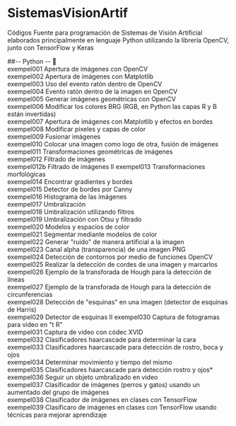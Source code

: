 # SistemasVisionArtif
Códigos Fuente para programación de Sistemas de Visión Artificial elaborados principalmente en lenguaje Python utilizando la librería OpenCV, junto con TensorFlow y Keras

##-- Python -- :snake:   
exempel001 Apertura de imágenes con OpenCV  
exempel002 Apertura de imágenes con Matplotlib  
exempel003 Uso del evento ratón dentro de OpenCV  
exempel004 Evento ratón dentro de la imagen en OpenCV  
exempel005 Generar imágenes geométricas con OpenCV  
exempel006 Modificar los colores BRG (RGB, en Python las capas R y B están invertidas)    
exempel007 Apertura de imágenes con Matplotlib y efectos en bordes  
exempel008 Modificar pixeles y capas de color    
exempel009 Fusionar imágenes  
exempel010 Colocar una imagen como logo de otra, fusión de imágenes    
exempel011 Transformaciones geométricas de imágenes    
exempel012 Filtrado de imágenes    
exempel012b Filtrado de imágenes II
exempel013 Transformaciones morfológicas    
exempel014 Encontrar gradientes y bordes    
exempel015 Detector de bordes por Canny    
exempel016 Histograma de las imágenes    
exempel017 Umbralización    
exempel018 Umbralización utilizando filtros    
exempel019 Umbralización con Otsu y filtrado  
exempel020 Modelos y espacios de color  
exempel021 Segmentar mediante modelos de color  
exempel022 Generar "ruido" de manera artificial a la imagen  
exempel023 Canal alpha (transparencia) de una imagen PNG  
exempel024 Detección de contornos por medio de funciones OpenCV  
exempel025 Realizar la detección de cordes de una imagen y marcarlos  
exempel026 Ejemplo de la transforada de Hough para la detección de líneas  
exempel027 Ejemplo de la transforada de Hough para la detección de circunferencias  
exempel028 Detección de "esquinas" en una imagen (detector de esquinas de Harris)  
exempel029 Detector de esquinas II
exempel030 Captura de fotogramas para video en "t R"    
exempel031 Captura de video con códec XVID  
exempel032 Clasificadores haarcascade para determinar la cara  
exempel033 Clasificadores haarcascade para detección de rostro, boca y ojos  
exempel034 Determinar movimiento y tiempo del mismo  
exempel035 Clasificadores haarcascade para detección rostro y ojos*  
exempel036 Seguir un objeto umbralizado en video  
exempel037 Clasificador de imágenes (perros y gatos) usando un aumentado del grupo de imágenes  
exempel038 Clasificador de imágenes en clases con TensorFlow  
exempel039 Clasificaro de imágenes en clases con TensorFlow usando técnicas para mejorar aprendizaje




